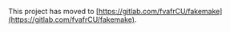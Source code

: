 This project has moved to [https://gitlab.com/fvafrCU/fakemake](https://gitlab.com/fvafrCU/fakemake).
